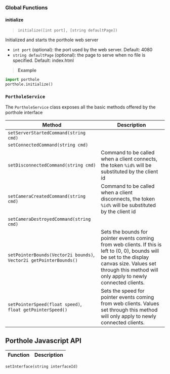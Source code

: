 ### Global Functions ###

#### initialize ####
> `initialize([int port], [string defaultPage])`

Initialized and starts the porthole web server
- `int port` (optional): the port used by the web server. Default: 4080
- `string defaultPage` (optional): the page to serve when no file is specified. Default: index.html

> **Example**
```python
import porthole
porthole.initialize()
```




### `PortholeService` ###
The `PortholeService` class exposes all the basic methods offered by the porthole interface

| **Method** | **Description** |
---|---
`setServerStartedCommand(string cmd)` |
`setConnectedCommand(string cmd)` |
`setDisconnectedCommand(string cmd)` | Command to be called when a client connects, the token `%id%` will be substituted by the client id
`setCameraCreatedCommand(string cmd)` | Command to be called when a client disconnects, the token `%id%` will be substituted by the client id
`setCameraDestroyedCommand(string cmd)` |
`setPointerBounds(Vector2i bounds)`, `Vector2i getPointerBounds()` | Sets the bounds for pointer events coming from web clients. If this is left to (0, 0), bounds will be set to the display canvas size. Values set through this method will only apply to newly connected clients.|
`setPointerSpeed(float speed)`, `float getPointerSpeed()`| Sets the speed for pointer events coming from web clients. Values set through this method will only apply to newly connected clients.


## Porthole Javascript API ##
| **Function** | **Description** |
---|---
`setInterface(string interfaceId)`
